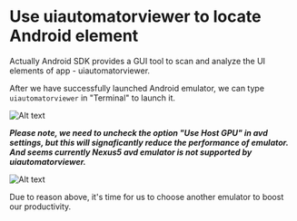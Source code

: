 # Use uiautomatorviewer to locate Android element

Actually Android SDK provides a GUI tool to scan and analyze the UI elements of app - uiautomatorviewer.

After we have successfully launched Android emulator, we can type `uiautomatorviewer` in "Terminal" to launch it.

![Alt text](https://raw.githubusercontent.com/hy1984427/appium/master/images/android_uiautomatorviewer_locate_element.png "uiautomatorviewer to locate element in Android app")

***Please note, we need to uncheck the option "Use Host GPU" in avd settings, but this will signaficantly reduce the performance of emulator. And seems currently Nexus5 avd emulator is not supported by uiautomatorviewer.***

![Alt text](https://raw.githubusercontent.com/hy1984427/appium/master/images/android_avd_uncheck_use_host_gpu.png "Uncheck Use Host GPU")

Due to reason above, it's time for us to choose another emulator to boost our productivity.
